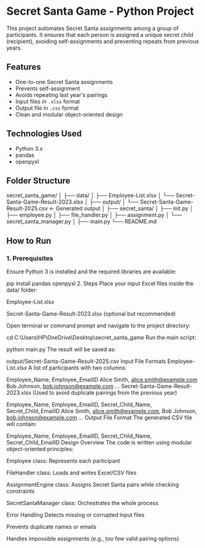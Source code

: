 # Secret Santa Game - Python Project

This project automates Secret Santa assignments among a group of participants. It ensures that each person is assigned a unique secret child (recipient), avoiding self-assignments and preventing repeats from previous years.

## Features

- One-to-one Secret Santa assignments
- Prevents self-assignment
- Avoids repeating last year's pairings
- Input files in `.xlsx` format
- Output file in `.csv` format
- Clean and modular object-oriented design

## Technologies Used

- Python 3.x
- pandas
- openpyxl

## Folder Structure

secret_santa_game/
│
├── data/
│ ├── Employee-List.xlsx
│ └── Secret-Santa-Game-Result-2023.xlsx
│
├── output/
│ └── Secret-Santa-Game-Result-2025.csv ← Generated output
│
├── secret_santa/
│ ├── init.py
│ ├── employee.py
│ ├── file_handler.py
│ ├── assignment.py
│ └── secret_santa_manager.py
│
├── main.py
└── README.md

## How to Run

### 1. Prerequisites

Ensure Python 3 is installed and the required libraries are available:

pip install pandas openpyxl
2. Steps
Place your input Excel files inside the data/ folder:

Employee-List.xlsx

Secret-Santa-Game-Result-2023.xlsx (optional but recommended)

Open terminal or command prompt and navigate to the project directory:


cd C:\Users\HP\OneDrive\Desktop\secret_santa_game
Run the main script:


python main.py
The result will be saved as:


output/Secret-Santa-Game-Result-2025.csv
Input File Formats
Employee-List.xlsx
A list of participants with two columns:

Employee_Name, Employee_EmailID
Alice Smith, alice.smith@example.com
Bob Johnson, bob.johnson@example.com
...
Secret-Santa-Game-Result-2023.xlsx
(Used to avoid duplicate pairings from the previous year)

Employee_Name, Employee_EmailID, Secret_Child_Name, Secret_Child_EmailID
Alice Smith, alice.smith@example.com, Bob Johnson, bob.johnson@example.com
...
Output File Format
The generated CSV file will contain:


Employee_Name, Employee_EmailID, Secret_Child_Name, Secret_Child_EmailID
Design Overview
The code is written using modular object-oriented principles:

Employee class: Represents each participant

FileHandler class: Loads and writes Excel/CSV files

AssignmentEngine class: Assigns Secret Santa pairs while checking constraints

SecretSantaManager class: Orchestrates the whole process

Error Handling
Detects missing or corrupted input files

Prevents duplicate names or emails

Handles impossible assignments (e.g., too few valid pairing options)
